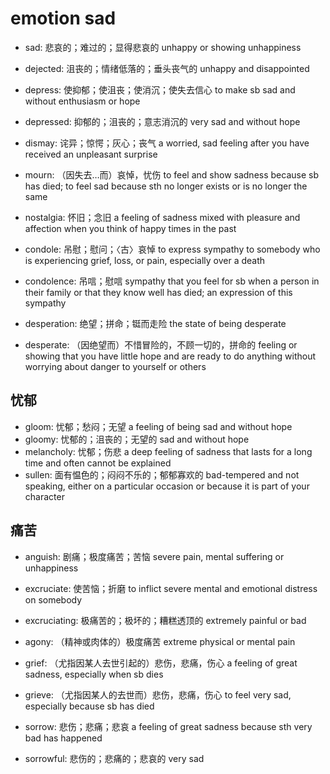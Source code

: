 # emotion sad

- sad: 悲哀的；难过的；显得悲哀的 unhappy or showing unhappiness

- dejected: 沮丧的；情绪低落的；垂头丧气的 unhappy and disappointed
- depress: 使抑郁；使沮丧；使消沉；使失去信心 to make sb sad and without enthusiasm or hope
- depressed: 抑郁的；沮丧的；意志消沉的 very sad and without hope
- dismay: 诧异；惊愕；灰心；丧气 a worried, sad feeling after you have received an unpleasant surprise

- mourn: （因失去…而）哀悼，忧伤 to feel and show sadness because sb has died; to feel sad because sth no longer exists or is no longer the same
- nostalgia: 怀旧；念旧 a feeling of sadness mixed with pleasure and affection when you think of happy times in the past

- condole: 吊慰；慰问；〈古〉哀悼 to express sympathy to somebody who is experiencing grief, loss, or pain, especially over a death
- condolence: 吊唁；慰唁 sympathy that you feel for sb when a person in their family or that they know well has died; an expression of this sympathy

- desperation: 绝望；拼命；铤而走险 the state of being desperate
- desperate: （因绝望而）不惜冒险的，不顾一切的，拼命的 feeling or showing that you have little hope and are ready to do anything without worrying about danger to yourself or others

## 忧郁

- gloom: 忧郁；愁闷；无望 a feeling of being sad and without hope
- gloomy: 忧郁的；沮丧的；无望的 sad and without hope
- melancholy: 忧郁；伤悲 a deep feeling of sadness that lasts for a long time and often cannot be explained
- sullen: 面有愠色的；闷闷不乐的；郁郁寡欢的 bad-tempered and not speaking, either on a particular occasion or because it is part of your character

## 痛苦

- anguish: 剧痛；极度痛苦；苦恼 severe pain, mental suffering or unhappiness
- excruciate: 使苦恼；折磨 to inflict severe mental and emotional distress on somebody
- excruciating: 极痛苦的；极坏的；糟糕透顶的 extremely painful or bad

- agony: （精神或肉体的）极度痛苦 extreme physical or mental pain
- grief: （尤指因某人去世引起的）悲伤，悲痛，伤心 a feeling of great sadness, especially when sb dies
- grieve: （尤指因某人的去世而）悲伤，悲痛，伤心 to feel very sad, especially because sb has died
- sorrow: 悲伤；悲痛；悲哀 a feeling of great sadness because sth very bad has happened
- sorrowful: 悲伤的；悲痛的；悲哀的 very sad
